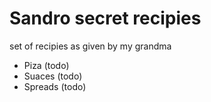 # Sandro secret recipies

set of recipies as given by my grandma

 - Piza (todo)
 - Suaces (todo)
 - Spreads (todo)
